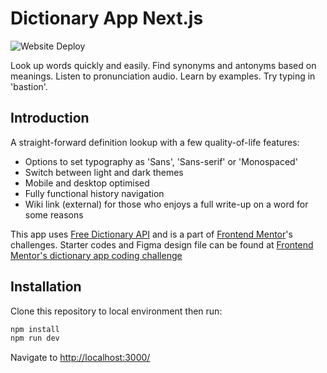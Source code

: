 # Dictionary App Next.js

![Website Deploy](https://deploy-badge.vercel.app/?url=https%3A%2F%2Fwww.dictionary-by-kacy.app%2F&logo=vercel&name=vercel)

Look up words quickly and easily. Find synonyms and antonyms based on meanings. Listen to pronunciation audio. Learn by examples. Try typing in 'bastion'.

## Introduction

A straight-forward definition lookup with a few quality-of-life features:

- Options to set typography as 'Sans', 'Sans-serif' or 'Monospaced' 
- Switch between light and dark themes
- Mobile and desktop optimised
- Fully functional history navigation
- Wiki link (external) for those who enjoys a full write-up on a word for some reasons

This app uses [Free Dictionary API](https://dictionaryapi.dev/) and is a part of [Frontend Mentor](https://www.frontendmentor.io/challenges/dictionary-web-app-h5wwnyuKFL)'s challenges. Starter codes and Figma design file can be found at [Frontend Mentor's dictionary app coding challenge](https://www.frontendmentor.io/challenges/dictionary-web-app-h5wwnyuKFL)

## Installation

Clone this repository to local environment then run:

```bash
npm install
npm run dev
```

Navigate to [http://localhost:3000/](http://localhost:3000/)

